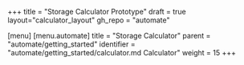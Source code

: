 +++
title = "Storage Calculator Prototype"
draft = true
layout="calculator_layout"
gh_repo = "automate"

[menu]
  [menu.automate]
    title = "Storage Calculator"
    parent = "automate/getting_started"
    identifier = "automate/getting_started/calculator.md Calculator"
    weight = 15
+++
<!-- To suggest a change, edit the https://github.com/automate/contents file and submit a pull request to the https://github.com/chef/automate repository. -->
